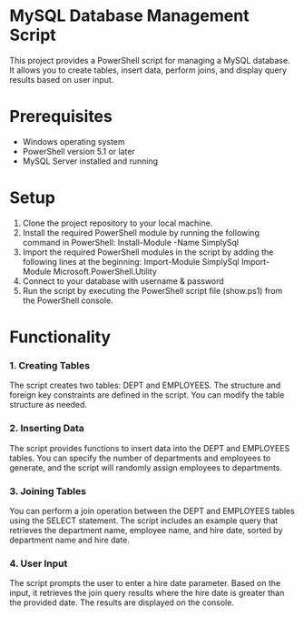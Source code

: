 # MySQL Database Management Script
This project provides a PowerShell script for managing a MySQL database. It allows you to create tables, insert data, perform joins, and display query results based on user input.

# Prerequisites
* Windows operating system
* PowerShell version 5.1 or later
* MySQL Server installed and running


# Setup
1. Clone the project repository to your local machine.
2. Install the required PowerShell module by running the following command in PowerShell:
Install-Module -Name SimplySql
3. Import the required PowerShell modules in the script by adding the following lines at the beginning:
Import-Module SimplySql
Import-Module Microsoft.PowerShell.Utility
4. Connect to your database with username & password
5. Run the script by executing the PowerShell script file (show.ps1) from the PowerShell console.

# Functionality
### 1. Creating Tables
The script creates two tables: DEPT and EMPLOYEES. The structure and foreign key constraints are defined in the script. You can modify the table structure as needed.
### 2. Inserting Data
The script provides functions to insert data into the DEPT and EMPLOYEES tables. You can specify the number of departments and employees to generate, and the script will randomly assign employees to departments.
### 3. Joining Tables
You can perform a join operation between the DEPT and EMPLOYEES tables using the SELECT statement. The script includes an example query that retrieves the department name, employee name, and hire date, sorted by department name and hire date.
### 4. User Input
The script prompts the user to enter a hire date parameter. Based on the input, it retrieves the join query results where the hire date is greater than the provided date. The results are displayed on the console.

